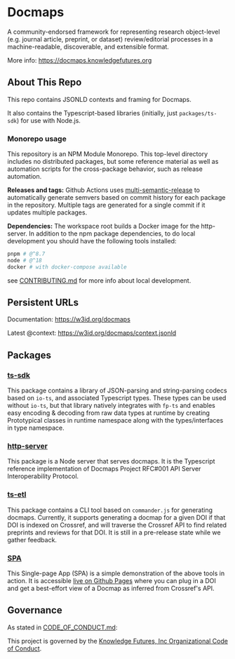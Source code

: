 # Docmaps

A community-endorsed framework for representing research object-level (e.g. journal article, preprint, or dataset) review/editorial processes in a machine-readable, discoverable, and extensible format.

More info: https://docmaps.knowledgefutures.org

## About This Repo

This repo contains JSONLD contexts and framing for Docmaps.

It also contains the Typescript-based libraries (initially, just `packages/ts-sdk`) for use with Node.js.

### Monorepo usage

This repository is an NPM Module Monorepo. This top-level directory includes no distributed packages, but some reference material as well as automation scripts for the
cross-package behavior, such as release automation.

**Releases and tags:** Github Actions uses [multi-semantic-release](https://github.com/dhoulb/multi-semantic-release) to automatically generate semvers based on commit history for each package in the repository. Multiple tags
are generated for a single commit if it updates multiple packages.

**Dependencies:** The workspace root builds a Docker image for the http-server. In addition to the
npm package dependencies, to do local development you should have the following tools installed:

```bash
pnpm # @^8.7
node # @^18
docker # with docker-compose available
```

see [CONTRIBUTING.md](/CONTRIBUTING.md) for more info about local development.

## Persistent URLs

Documentation: https://w3id.org/docmaps

Latest @context: https://w3id.org/docmaps/context.jsonld


## Packages

### [ts-sdk](/packages/ts-sdk)

This package contains a library of JSON-parsing and string-parsing codecs based on
`io-ts`, and associated Typescript types. These types can be used without `io-ts`, but
that library natively integrates with `fp-ts` and enables easy encoding & decoding
from raw data types at runtime by creating Prototypical classes in runtime namespace
along with the types/interfaces in type namespace.

### [http-server](/packages/http-server)

This package is a Node server that serves docmaps. It is the Typescript 
reference implementation of Docmaps Project RFC#001 API Server Interoperability Protocol.

### [ts-etl](/packages/ts-etl)

This package contains a CLI tool based on `commander.js` for generating docmaps. Currently,
it supports generating a docmap for a given DOI if that DOI is indexed on Crossref, and
will traverse the Crossref API to find related preprints and reviews for that DOI. It is
still in a pre-release state while we gather feedback.

### [SPA](/packages/spa)

This Single-page App (SPA) is a simple demonstration of the above tools in action. It is
accessible [live on Github Pages](https://docmaps-project.github.io/docmaps/demo/) where you can
plug in a DOI and get a best-effort view of a Docmap as inferred from Crossref's API.


## Governance

As stated in [CODE_OF_CONDUCT.md](/CODE_OF_CONDUCT.md):

This project is governed by the [Knowledge Futures, Inc Organizational Code of Conduct](https://github.com/knowledgefutures/general/blob/master/CODE_OF_CONDUCT.md).
